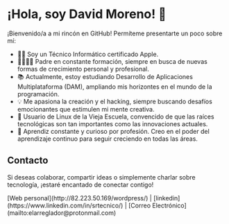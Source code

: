 # ¡Hola, soy David Moreno! 👋

¡Bienvenido/a a mi rincón en GitHub! Permíteme presentarte un poco sobre mí:

- 👨‍💻 Soy un Técnico Informático certificado Apple.
- 👨‍👩‍👧‍👦 Padre en constante formación, siempre en busca de nuevas formas de crecimiento personal y profesional.
- 📚 Actualmente, estoy estudiando Desarrollo de Aplicaciones Multiplataforma (DAM), ampliando mis horizontes en el mundo de la programación.
- 💡 Me apasiona la creación y el hacking, siempre buscando desafíos emocionantes que estimulen mi mente creativa.
- 🐧 Usuario de Linux de la Vieja Escuela, convencido de que las raíces tecnológicas son tan importantes como las innovaciones actuales.
- 📖 Aprendiz constante y curioso por profesión. Creo en el poder del aprendizaje continuo para seguir creciendo en todas las áreas.

## Contacto

Si deseas colaborar, compartir ideas o simplemente charlar sobre tecnología, ¡estaré encantado de conectar contigo!

<div class="contenedor">
[Web personal](http://82.223.50.169/wordpress/) | [linkedin](https://www.linkedin.com/in/srtecnico/) | [Correo Electrónico](mailto:elarreglador@protonmail.com)
</div>


